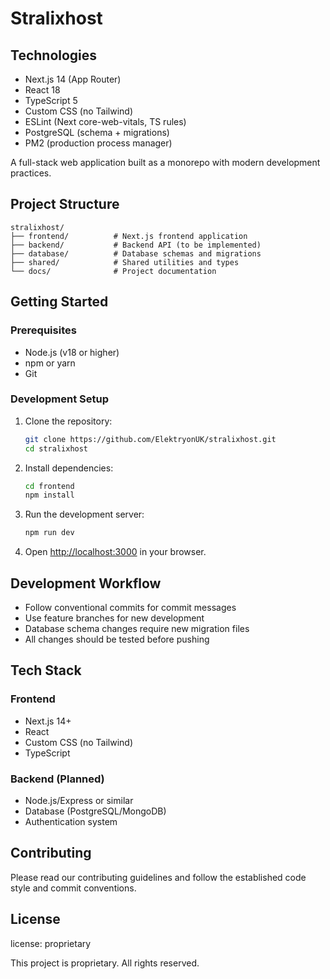# Stralixhost

## Technologies

- Next.js 14 (App Router)
- React 18
- TypeScript 5
- Custom CSS (no Tailwind)
- ESLint (Next core-web-vitals, TS rules)
- PostgreSQL (schema + migrations)
- PM2 (production process manager)

A full-stack web application built as a monorepo with modern development practices.

## Project Structure

```
stralixhost/
├── frontend/          # Next.js frontend application
├── backend/           # Backend API (to be implemented)
├── database/          # Database schemas and migrations
├── shared/            # Shared utilities and types
└── docs/              # Project documentation
```

## Getting Started

### Prerequisites

- Node.js (v18 or higher)
- npm or yarn
- Git

### Development Setup

1. Clone the repository:
   ```bash
   git clone https://github.com/ElektryonUK/stralixhost.git
   cd stralixhost
   ```

2. Install dependencies:
   ```bash
   cd frontend
   npm install
   ```

3. Run the development server:
   ```bash
   npm run dev
   ```

4. Open [http://localhost:3000](http://localhost:3000) in your browser.

## Development Workflow

- Follow conventional commits for commit messages
- Use feature branches for new development
- Database schema changes require new migration files
- All changes should be tested before pushing

## Tech Stack

### Frontend
- Next.js 14+
- React
- Custom CSS (no Tailwind)
- TypeScript

### Backend (Planned)
- Node.js/Express or similar
- Database (PostgreSQL/MongoDB)
- Authentication system

## Contributing

Please read our contributing guidelines and follow the established code style and commit conventions.

## License

license: proprietary

This project is proprietary. All rights reserved.
